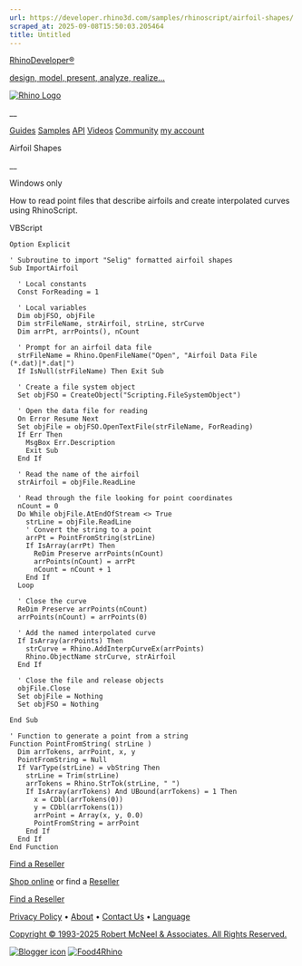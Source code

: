 ```yaml
---
url: https://developer.rhino3d.com/samples/rhinoscript/airfoil-shapes/
scraped_at: 2025-09-08T15:50:03.205464
title: Untitled
---
```


[RhinoDeveloper®](/)

[design, model, present, analyze, realize...](/)

[![Rhino Logo](https://developer.rhino3d.com/images/rhinodevlogo.png)](/)

__

[Guides](https://developer.rhino3d.com/guides)
[Samples](https://developer.rhino3d.com/samples)
[API](https://developer.rhino3d.com/api)
[Videos](https://developer.rhino3d.com/videos)
[Community](https://discourse.mcneel.com/c/rhino-developer) [my account
](https://www.rhino3d.com/my-account/ "Manage your account, licenses, and
teams")

Airfoil Shapes

__

Windows only

How to read point files that describe airfoils and create interpolated curves
using RhinoScript.

VBScript

    
    
    Option Explicit
    
    ' Subroutine to import "Selig" formatted airfoil shapes
    Sub ImportAirfoil
    
      ' Local constants
      Const ForReading = 1
    
      ' Local variables
      Dim objFSO, objFile
      Dim strFileName, strAirfoil, strLine, strCurve
      Dim arrPt, arrPoints(), nCount
    
      ' Prompt for an airfoil data file
      strFileName = Rhino.OpenFileName("Open", "Airfoil Data File (*.dat)|*.dat|")
      If IsNull(strFileName) Then Exit Sub
    
      ' Create a file system object
      Set objFSO = CreateObject("Scripting.FileSystemObject")
    
      ' Open the data file for reading
      On Error Resume Next
      Set objFile = objFSO.OpenTextFile(strFileName, ForReading)
      If Err Then
        MsgBox Err.Description
        Exit Sub
      End If  
    
      ' Read the name of the airfoil
      strAirfoil = objFile.ReadLine
    
      ' Read through the file looking for point coordinates
      nCount = 0
      Do While objFile.AtEndOfStream <> True
        strLine = objFile.ReadLine
        ' Convert the string to a point
        arrPt = PointFromString(strLine)
        If IsArray(arrPt) Then
          ReDim Preserve arrPoints(nCount)
          arrPoints(nCount) = arrPt
          nCount = nCount + 1
        End If
      Loop
    
      ' Close the curve
      ReDim Preserve arrPoints(nCount)
      arrPoints(nCount) = arrPoints(0)
    
      ' Add the named interpolated curve
      If IsArray(arrPoints) Then
        strCurve = Rhino.AddInterpCurveEx(arrPoints)
        Rhino.ObjectName strCurve, strAirfoil
      End If
    
      ' Close the file and release objects
      objFile.Close
      Set objFile = Nothing
      Set objFSO = Nothing
    
    End Sub
    
    ' Function to generate a point from a string
    Function PointFromString( strLine )
      Dim arrTokens, arrPoint, x, y
      PointFromString = Null
      If VarType(strLine) = vbString Then
        strLine = Trim(strLine)
        arrTokens = Rhino.StrTok(strLine, " ")
        If IsArray(arrTokens) And UBound(arrTokens) = 1 Then
          x = CDbl(arrTokens(0))
          y = CDbl(arrTokens(1))
          arrPoint = Array(x, y, 0.0)
          PointFromString = arrPoint
        End If
      End If
    End Function
    

  

[Find a Reseller](https://www.rhino3d.com/sales)

[Shop online](https://www.rhino3d.com/store) or find a
[Reseller](https://www.rhino3d.com/sales)

[Find a Reseller](https://www.rhino3d.com/sales)

[Privacy Policy](https://www.rhino3d.com/privacy) •
[About](https://www.rhino3d.com/mcneel/about) • [Contact
Us](https://www.rhino3d.com/mcneel/contact) • [
Language](https://www.rhino3d.com/language "Change to a different region or
language")

[Copyright © 1993-2025 Robert McNeel & Associates. All Rights
Reserved.](https://www.rhino3d.com/mcneel/about)

[](https://www.facebook.com/McNeelRhinoceros/)
[](https://twitter.com/bobmcneel) [](https://www.linkedin.com/groups/75313/)
[](https://www.youtube.com/user/RhinoGuide/videos) [](https://vimeo.com/rhino)
[![Blogger
icon](https://developer.rhino3d.com/images/blogger.svg)](http://blog.rhino3d.com/)
[![Food4Rhino](https://developer.rhino3d.com/images/f4r_icon_01.svg)](https://www.food4rhino.com)

